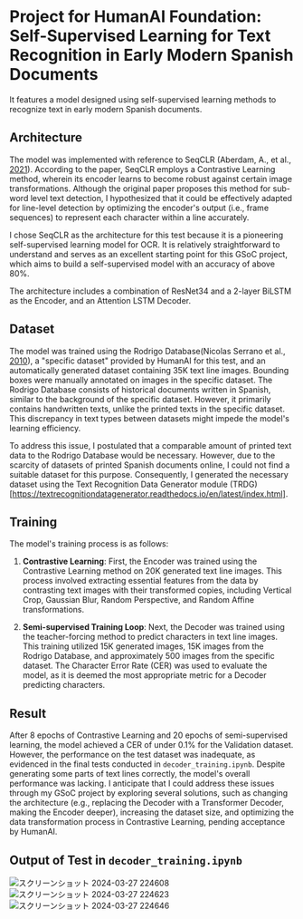 # Project for HumanAI Foundation: Self-Supervised Learning for Text Recognition in Early Modern Spanish Documents
It features a model designed using self-supervised learning methods to recognize text in early modern Spanish documents.

## Architecture

The model was implemented with reference to SeqCLR (Aberdam, A., et al., [2021](https://arxiv.org/abs/2012.10873)). According to the paper, SeqCLR employs a Contrastive Learning method, wherein its encoder learns to become robust against certain image transformations. Although the original paper proposes this method for sub-word level text detection, I hypothesized that it could be effectively adapted for line-level detection by optimizing the encoder's output (i.e., frame sequences) to represent each character within a line accurately.

I chose SeqCLR as the architecture for this test because it is a pioneering self-supervised learning model for OCR. It is relatively straightforward to understand and serves as an excellent starting point for this GSoC project, which aims to build a self-supervised model with an accuracy of above 80%.

The architecture includes a combination of ResNet34 and a 2-layer BiLSTM as the Encoder, and an Attention LSTM Decoder.

## Dataset

The model was trained using the Rodrigo Database(Nicolas Serrano et al., [2010](https://aclanthology.org/L10-1330/)), a "specific dataset" provided by HumanAI for this test, and an automatically generated dataset containing 35K text line images. Bounding boxes were manually annotated on images in the specific dataset. The Rodrigo Database consists of historical documents written in Spanish, similar to the background of the specific dataset. However, it primarily contains handwritten texts, unlike the printed texts in the specific dataset. This discrepancy in text types between datasets might impede the model's learning efficiency.

To address this issue, I postulated that a comparable amount of printed text data to the Rodrigo Database would be necessary. However, due to the scarcity of datasets of printed Spanish documents online, I could not find a suitable dataset for this purpose. Consequently, I generated the necessary dataset using the Text Recognition Data Generator module (TRDG)[https://textrecognitiondatagenerator.readthedocs.io/en/latest/index.html].

## Training

The model's training process is as follows:

1. **Contrastive Learning**: First, the Encoder was trained using the Contrastive Learning method on 20K generated text line images. This process involved extracting essential features from the data by contrasting text images with their transformed copies, including Vertical Crop, Gaussian Blur, Random Perspective, and Random Affine transformations.

2. **Semi-supervised Training Loop**: Next, the Decoder was trained using the teacher-forcing method to predict characters in text line images. This training utilized 15K generated images, 15K images from the Rodrigo Database, and approximately 500 images from the specific dataset. The Character Error Rate (CER) was used to evaluate the model, as it is deemed the most appropriate metric for a Decoder predicting characters.

## Result

After 8 epochs of Contrastive Learning and 20 epochs of semi-supervised learning, the model achieved a CER of under 0.1% for the Validation dataset. However, the performance on the test dataset was inadequate, as evidenced in the final tests conducted in `decoder_training.ipynb`. Despite generating some parts of text lines correctly, the model's overall performance was lacking. I anticipate that I could address these issues through my GSoC project by exploring several solutions, such as changing the architecture (e.g., replacing the Decoder with a Transformer Decoder, making the Encoder deeper), increasing the dataset size, and optimizing the data transformation process in Contrastive Learning, pending acceptance by HumanAI.

## Output of Test in `decoder_training.ipynb`

![スクリーンショット 2024-03-27 224608](https://github.com/yamanoko/SeqCLR_RenaissanceSpanish/assets/81514427/d47d973f-e774-4b75-9ef8-9ce84b02c939)
![スクリーンショット 2024-03-27 224623](https://github.com/yamanoko/SeqCLR_RenaissanceSpanish/assets/81514427/54e8fa71-eeb5-486d-98a2-00dbbab97e7a)
![スクリーンショット 2024-03-27 224646](https://github.com/yamanoko/SeqCLR_RenaissanceSpanish/assets/81514427/f2c21b5c-9ba7-489f-85f8-81e6bed0643c)
